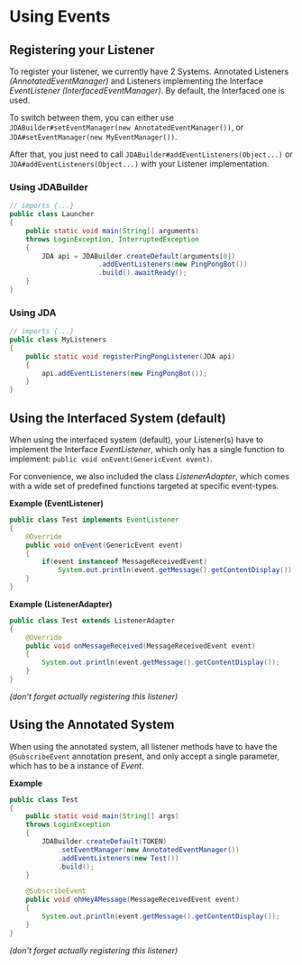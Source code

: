 # Using Events

## Registering your Listener

To register your listener, we currently have 2 Systems. Annotated Listeners _(AnnotatedEventManager)_ and Listeners implementing the Interface _EventListener (InterfacedEventManager)_. By default, the Interfaced one is used.

To switch between them, you can either use `JDABuilder#setEventManager(new AnnotatedEventManager())`, or `JDA#setEventManager(new MyEventManager())`.

After that, you just need to call `JDABuilder#addEventListeners(Object...)` or `JDA#addEventListeners(Object...)` with your Listener implementation.

### Using JDABuilder

```java
// imports {...}
public class Launcher
{
    public static void main(String[] arguments)
    throws LoginException, InterruptedException
    {
        JDA api = JDABuilder.createDefault(arguments[0])
                      .addEventListeners(new PingPongBot())
                      .build().awaitReady();
    }
}
```

### Using JDA

```java
// imports {...}
public class MyListeners
{
    public static void registerPingPongListener(JDA api)
    {
        api.addEventListeners(new PingPongBot());
    }
}
```

## Using the Interfaced System (default)

When using the interfaced system (default), your Listener(s) have to implement the Interface _EventListener_, which only has a single function to implement: `public void onEvent(GenericEvent event)`.

For convenience, we also included the class _ListenerAdapter_, which comes with a wide set of predefined functions targeted at specific event-types.

**Example (EventListener)**
```java
public class Test implements EventListener
{
    @Override
    public void onEvent(GenericEvent event)
    {
        if(event instanceof MessageReceivedEvent)
            System.out.println(event.getMessage().getContentDisplay());
    }
}
```
**Example (ListenerAdapter)**
```java
public class Test extends ListenerAdapter
{
    @Override
    public void onMessageReceived(MessageReceivedEvent event)
    {
        System.out.println(event.getMessage().getContentDisplay());
    }
}
```
_(don't forget actually registering this listener)_
## Using the Annotated System

When using the annotated system, all listener methods have to have the `@SubscribeEvent` annotation present, and only accept a single parameter, which has to be a instance of _Event_.

**Example**
```java
public class Test
{
    public static void main(String[] args)
    throws LoginException
    {
        JDABuilder.createDefault(TOKEN)
            .setEventManager(new AnnotatedEventManager())
            .addEventListeners(new Test())
            .build();
    }

    @SubscribeEvent
    public void ohHeyAMessage(MessageReceivedEvent event)
    {
        System.out.println(event.getMessage().getContentDisplay());
    }
}
```
_(don't forget actually registering this listener)_
